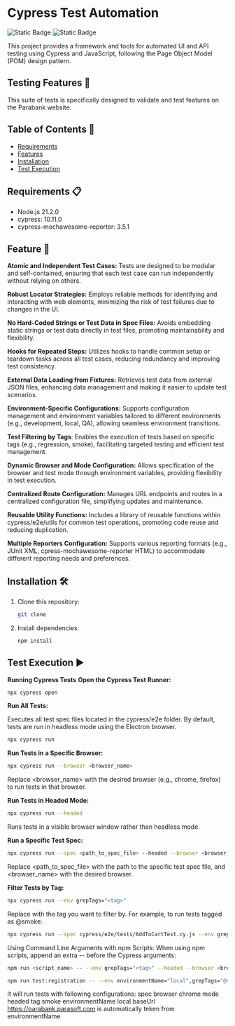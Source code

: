 # Cypress Test Automation
![Static Badge](https://img.shields.io/badge/Cypress-logo?style=for-the-badge&logo=cypress&logoColor=black&labelColor=green)
![Static Badge](https://img.shields.io/badge/Javascript-logo?style=for-the-badge&logo=javascript&logoColor=white&labelColor=rgb(49%2C%20120%2C%20198)&color=rgb(22%2C%2027%2C%2034))

This project provides a framework and tools for automated UI and API testing using Cypress and JavaScript, following the Page Object Model (POM) design pattern.

## Testing Features 🧪

This suite of tests is specifically designed to validate and test features on the Parabank website. 


## Table of Contents 📑
- [Requirements](#requirements)
- [Features](#folder-structure)
- [Installation](#installation)
- [Test Execution](#test-execution)


## <a id="requirements">Requirements 📋</a>

- Node.js 21.2.0
- cypress: 10.11.0
- cypress-mochawesome-reporter: 3.5.1


## <a id="Features">Feature 📂</a>

**Atomic and Independent Test Cases:** Tests are designed to be modular and self-contained, ensuring that each test case can run independently without relying on others.

**Robust Locator Strategies:** Employs reliable methods for identifying and interacting with web elements, minimizing the risk of test failures due to changes in the UI.

**No Hard-Coded Strings or Test Data in Spec Files:** Avoids embedding static strings or test data directly in test files, promoting maintainability and flexibility.

**Hooks for Repeated Steps:** Utilizes hooks to handle common setup or teardown tasks across all test cases, reducing redundancy and improving test consistency.

**External Data Loading from Fixtures:** Retrieves test data from external JSON files, enhancing data management and making it easier to update test scenarios.

**Environment-Specific Configurations:** Supports configuration management and environment variables tailored to different environments (e.g., development, local, QA), allowing seamless environment transitions.

**Test Filtering by Tags**: Enables the execution of tests based on specific tags (e.g., regression, smoke), facilitating targeted testing and efficient test management.

**Dynamic Browser and Mode Configuration:** Allows specification of the browser and test mode through environment variables, providing flexibility in test execution.

**Centralized Route Configuration:** Manages URL endpoints and routes in a centralized configuration file, simplifying updates and maintenance.

**Reusable Utility Functions:** Includes a library of reusable functions within cypress/e2e/utils for common test operations, promoting code reuse and reducing duplication.

**Multiple Reporters Configuration:** Supports various reporting formats (e.g., JUnit XML, cpress-mochawesome-reporter HTML) to accommodate different reporting needs and preferences.


## <a id="installation">Installation 🛠️</a>

1. Clone this repository:

    ```bash
    git clone 
    ```

2. Install dependencies:

    ```bash
    npm install
    ```


## <a id="test-execution">Test Execution ▶️</a>

**Running Cypress Tests**
**Open the Cypress Test Runner:**

```bash
npx cypress open
```

**Run All Tests:**

Executes all test spec files located in the cypress/e2e folder. By default, tests are run in headless mode using the Electron browser.

```bash
npx cypress run
```

**Run Tests in a Specific Browser:**

```bash
npx cypress run --browser <browser_name>
```

Replace <browser_name> with the desired browser (e.g., chrome, firefox) to run tests in that browser.

**Run Tests in Headed Mode:**

```bash
npx cypress run --headed
```

Runs tests in a visible browser window rather than headless mode.

**Run a Specific Test Spec:**

```bash
npx cypress run --spec <path_to_spec_file> --headed --browser <browser_name>
```

Replace <path_to_spec_file> with the path to the specific test spec file, and <browser_name> with the desired browser.

**Filter Tests by Tag:**

```bash
npx cypress run --env grepTags="<tag>"
```

Replace <tag> with the tag you want to filter by. For example, to run tests tagged as @smoke:

```bash
npx cypress run --spec cypress/e2e/tests/AddToCartTest.cy.js --env grepTags="@smoke"
```

Using Command Line Arguments with npm Scripts: When using npm scripts, append an extra -- before the Cypress arguments:

```bash
npm run <script_name> -- --env grepTags="<tag>" --headed --browser <browser_name>
```

```bash
npm run test:registration -- --env environmentName="local",grepTags="@smoke" --headed --browser chrome
```

It will run tests with following configurations:
spec 
browser chrome
mode headed
tag smoke
environmentName local
baseUrl https://parabank.parasoft.com is automatically teken from environmentName


